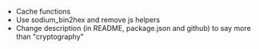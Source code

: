 -   Cache functions
-   Use sodium_bin2hex and remove js helpers
-   Change description (in README, package.json and github) to say more than "cryptography"
